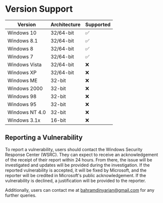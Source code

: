 # Version Support

| Version               | Architecture   | Supported         |
| --------------------- | -------------- | ------------------|
| Windows 10            | 32/64-bit      | :white_check_mark:|
| Windows 8.1           | 32/64-bit      | :white_check_mark:|
| Windows 8             | 32/64-bit      | :white_check_mark:|
| Windows 7             | 32/64-bit      | :white_check_mark:|
| Windows Vista         | 32/64-bit      | :x:               |
| Windows XP            | 32/64-bit      | :x:               |
| Windows ME            | 32-bit         | :x:               |
| Windows 2000          | 32-bit         | :x:               |
| Windows 98            | 32-bit         | :x:               |
| Windows 95            | 32-bit         | :x:               |
| Windows NT 4.0        | 32-bit         | :x:               |
| Windows 3.1x          | 16-bit         | :x:               |

## Reporting a Vulnerability

To report a vulnerability, users should contact the Windows Security Response Center (WSRC). They can expect to receive an acknowledgement of the receipt of their report within 24 hours. From there, the issue will be investigated and updates will be provided during the investigation. If the reported vulnerability is accepted, it will be fixed by Microsoft, and the reporter will be credited in Microsoft's public acknowledgement. If the vulnerability is declined, a justification will be provided to the reporter. 

Additionally, users can contact me at bahramdinyarian@gmail.com for any further queries.

